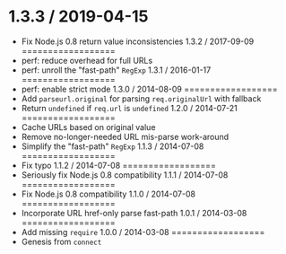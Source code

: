 1.3.3 / 2019-04-15
==================
  * Fix Node.js 0.8 return value inconsistencies
1.3.2 / 2017-09-09
==================
  * perf: reduce overhead for full URLs
  * perf: unroll the "fast-path" `RegExp`
1.3.1 / 2016-01-17
==================
  * perf: enable strict mode
1.3.0 / 2014-08-09
==================
  * Add `parseurl.original` for parsing `req.originalUrl` with fallback
  * Return `undefined` if `req.url` is `undefined`
1.2.0 / 2014-07-21
==================
  * Cache URLs based on original value
  * Remove no-longer-needed URL mis-parse work-around
  * Simplify the "fast-path" `RegExp`
1.1.3 / 2014-07-08
==================
  * Fix typo
1.1.2 / 2014-07-08
==================
  * Seriously fix Node.js 0.8 compatibility
1.1.1 / 2014-07-08
==================
  * Fix Node.js 0.8 compatibility
1.1.0 / 2014-07-08
==================
  * Incorporate URL href-only parse fast-path
1.0.1 / 2014-03-08
==================
  * Add missing `require`
1.0.0 / 2014-03-08
==================
  * Genesis from `connect`

